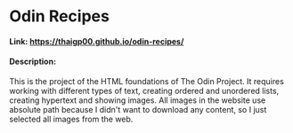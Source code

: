 # Odin Recipes
#### Link: https://thaigp00.github.io/odin-recipes/
#### Description:
This is the project of the HTML foundations of The Odin Project. It requires working with different types of text, creating ordered and unordered lists, creating hypertext and showing images. All images in the website use absolute path because I didn't want to download any content, so I just selected all images from the web.